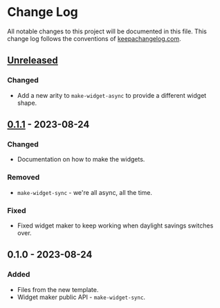 # Change Log
All notable changes to this project will be documented in this file. This change log follows the conventions of [keepachangelog.com](http://keepachangelog.com/).

## [Unreleased]
### Changed
- Add a new arity to `make-widget-async` to provide a different widget shape.

## [0.1.1] - 2023-08-24
### Changed
- Documentation on how to make the widgets.

### Removed
- `make-widget-sync` - we're all async, all the time.

### Fixed
- Fixed widget maker to keep working when daylight savings switches over.

## 0.1.0 - 2023-08-24
### Added
- Files from the new template.
- Widget maker public API - `make-widget-sync`.

[Unreleased]: https://sourcehost.site/your-name/edn_with_fun/compare/0.1.1...HEAD
[0.1.1]: https://sourcehost.site/your-name/edn_with_fun/compare/0.1.0...0.1.1
